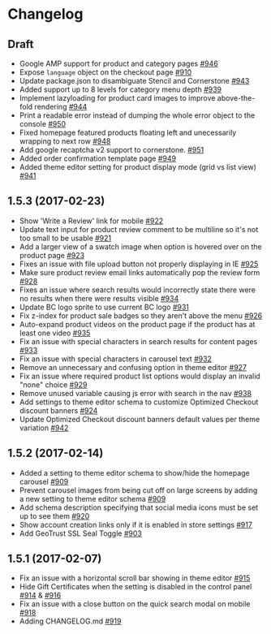 # Changelog

## Draft
- Google AMP support for product and category pages [#946](https://github.com/bigcommerce/stencil/pull/946)
- Expose `language` object on the checkout page [#910](https://github.com/bigcommerce/stencil/pull/910)
- Update package.json to disambiguate Stencil and Cornerstone [#943](https://github.com/bigcommerce/stencil/pull/943)
- Added support up to 8 levels for category menu depth [#939](https://github.com/bigcommerce/stencil/pull/939)
- Implement lazyloading for product card images to improve above-the-fold rendering [#944](https://github.com/bigcommerce/stencil/pull/944)
- Print a readable error instead of dumping the whole error object to the console [#950](https://github.com/bigcommerce/cornerstone/pull/950)
- Fixed homepage featured products floating left and unecessarily wrapping to next row [#948](https://github.com/bigcommerce/cornerstone/pull/948)
- Add google recaptcha v2 support to cornerstone. [#951](https://github.com/bigcommerce/cornerstone/pull/951)
- Added order confirmation template page [#949](https://github.com/bigcommerce/cornerstone/pull/949)
- Added theme editor setting for product display mode (grid vs list view) [#941](https://github.com/bigcommerce/stencil/pull/941)

## 1.5.3 (2017-02-23)
- Show 'Write a Review' link for mobile [#922](https://github.com/bigcommerce/stencil/pull/922)
- Update text input for product review comment to be multiline so it's not too small to be usable [#921](https://github.com/bigcommerce/stencil/pull/921)
- Add a larger view of a swatch image when option is hovered over on the product page [#923](https://github.com/bigcommerce/stencil/pull/923)
- Fixes an issue with file upload button not properly displaying in IE [#925](https://github.com/bigcommerce/stencil/pull/925)
- Make sure product review email links automatically pop the review form [#928](https://github.com/bigcommerce/stencil/pull/928)
- Fixes an issue where search results would incorrectly state there were no results when there were results visible [#934](https://github.com/bigcommerce/stencil/pull/934)
- Update BC logo sprite to use current BC logo [#931](https://github.com/bigcommerce/stencil/pull/931)
- Fix z-index for product sale badges so they aren't above the menu [#926](https://github.com/bigcommerce/stencil/pull/926)
- Auto-expand product videos on the product page if the product has at least one video [#935](https://github.com/bigcommerce/stencil/pull/935)
- Fix an issue with special characters in search results for content pages [#933](https://github.com/bigcommerce/stencil/pull/933)
- Fix an issue with special characters in carousel text [#932](https://github.com/bigcommerce/stencil/pull/932)
- Remove an unnecessary and confusing option in theme editor [#927](https://github.com/bigcommerce/stencil/pull/927)
- Fix an issue where required product list options would display an invalid "none" choice [#929](https://github.com/bigcommerce/stencil/pull/929)
- Remove unused variable causing js error with search in the nav [#938](https://github.com/bigcommerce/stencil/pull/938)
- Add settings to theme editor schema to customize Optimized Checkout discount banners [#924](https://github.com/bigcommerce/stencil/pull/924)
- Update Optimized Checkout discount banners default values per theme variation [#942](https://github.com/bigcommerce/stencil/pull/942)

## 1.5.2 (2017-02-14)
- Added a setting to theme editor schema to show/hide the homepage carousel [#909](https://github.com/bigcommerce/stencil/pull/909)
- Prevent carousel images from being cut off on large screens by adding a new setting to theme editor schema [#909](https://github.com/bigcommerce/stencil/pull/909)
- Add schema description specifying that social media icons must be set up to see them [#920](https://github.com/bigcommerce/stencil/pull/920)
- Show account creation links only if it is enabled in store settings [#917](https://github.com/bigcommerce/stencil/pull/917)
- Add GeoTrust SSL Seal Toggle [#903](https://github.com/bigcommerce/stencil/pull/903)

## 1.5.1 (2017-02-07)
- Fix an issue with a horizontal scroll bar showing in theme editor [#915](https://github.com/bigcommerce/stencil/pull/915)
- Hide Gift Certificates when the setting is disabled in the control panel [#914](https://github.com/bigcommerce/stencil/pull/914) & [#916](https://github.com/bigcommerce/stencil/pull/916)
- Fix an issue with a close button on the quick search modal on mobile [#918](https://github.com/bigcommerce/stencil/pull/918)
- Adding CHANGELOG.md [#919](https://github.com/bigcommerce/stencil/pull/919)
